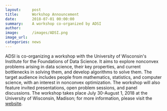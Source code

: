 ```yaml
---
layout:     post
title:      Workshop Announcement 
date:       2018-07-01 00:00:00
summary:    A workshop co-organized by ADSI
author:     
image:      /images/ADSI.png
image_url:  
categories: news
---
```

ADSI is co-organizing a workshop with the University of Wisconsin's Institute for the Foundations of Data Science. It aims to explore nonconvex problems arising in data science, their key properties, and current bottlenecks in solving them, and develop algorithms to solve them. The target audience includes people from mathematics, statistics, and computer science, with an interest in nonconvex optimization. The workshop will also feature invited presentations, open problem sessions, and panel discussions.  The workshop takes place July 30-August 1, 2018 at the University of Wisconsin, Madison; for more information, please visit the [website](https://ifds.wisc.edu/workshops/nonconvex-formulations/).
